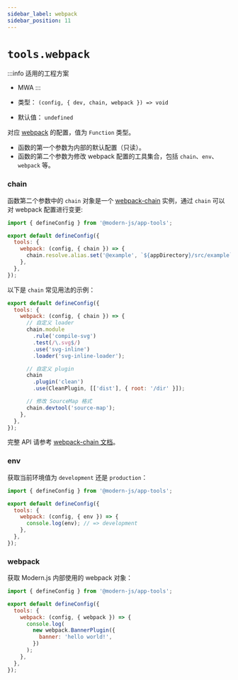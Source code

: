 ```yaml
---
sidebar_label: webpack
sidebar_position: 11
---
```


# `tools.webpack`

:::info 适用的工程方案
- MWA
:::

- 类型： `(config, { dev, chain, webpack }) => void`
- 默认值： `undefined`

对应 [webpack](https://webpack.js.org/) 的配置，值为 `Function` 类型。

- 函数的第一个参数为内部的默认配置（只读）。
- 函数的第二个参数为修改 webpack 配置的工具集合，包括 `chain`、`env`、`webpack` 等。

### chain

函数第二个参数中的 `chain` 对象是一个 [webpack-chain](https://github.com/neutrinojs/webpack-chain) 实例，通过 `chain` 可以对 webpack 配置进行变更:

```javascript title="modern.config.js"
import { defineConfig } from '@modern-js/app-tools';

export default defineConfig({
  tools: {
    webpack: (config, { chain }) => {
      chain.resolve.alias.set('@example', `${appDirectory}/src/example`);
    },
  },
});
```

以下是 `chain` 常见用法的示例：

```javascript title="modern.config.js"
export default defineConfig({
  tools: {
    webpack: (config, { chain }) => {
      // 自定义 loader
      chain.module
        .rule('compile-svg')
        .test(/\.svg$/)
        .use('svg-inline')
        .loader('svg-inline-loader');

      // 自定义 plugin
      chain
        .plugin('clean')
        .use(CleanPlugin, [['dist'], { root: '/dir' }]);

      // 修改 SourceMap 格式
      chain.devtool('source-map');
    },
  },
});
```

完整 API 请参考 [webpack-chain 文档](https://github.com/neutrinojs/webpack-chain)。

### env

获取当前环境值为 `development` 还是 `production`：

```javascript title="modern.config.js"
import { defineConfig } from '@modern-js/app-tools';

export default defineConfig({
  tools: {
    webpack: (config, { env }) => {
      console.log(env); // => development
    },
  },
});
```

### webpack

获取 Modern.js 内部使用的 webpack 对象：

```javascript title="modern.config.js"
import { defineConfig } from '@modern-js/app-tools';

export default defineConfig({
  tools: {
    webpack: (config, { webpack }) => {
      console.log(
        new webpack.BannerPlugin({
          banner: 'hello world!',
        })
      );
    },
  },
});
```
